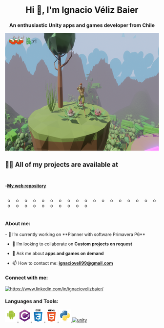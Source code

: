 <h1 align="center">Hi 👋, I'm Ignacio Véliz Baier</h1>
<h3 align="center">An enthusiastic Unity apps and games developer from Chile</h3>

<img src="https://github.com/IgnacioVelizBaier/Portafolio/raw/main/qzeDLn.png" width="683" height="384" />

<h2 align="left">👨‍💻 All of my projects are available at </h2> 

<br>

-[**My web repository**](https://IgnacioVelizBaier.github.io/Portafolio/)

<br>
&nbsp; o &#160;
&nbsp; o &#160;
&nbsp; o &#160;
&nbsp; o &#160;
&nbsp; o &#160;
&nbsp; o &#160;
&nbsp; o &#160;
&nbsp; o &#160;
&nbsp; o &#160;
&nbsp; o &#160;
&nbsp; o &#160;
&nbsp; o &#160;
&nbsp; o &#160;
&nbsp; o &#160;
&nbsp; o &#160;
&nbsp; o &#160;
&nbsp; o &#160;
&nbsp; o &#160;
&nbsp; o &#160;
&nbsp; o &#160;
&nbsp; o &#160;
&nbsp; o &#160;
&nbsp; o &#160;
&nbsp; o &#160;
&nbsp; o &#160;
&nbsp; o &#160;
&nbsp; o &#160;
&nbsp; o &#160;

<br>

<br>

<h3 align="left">About me: </h3>
- 🔭 I’m currently working on **Planner with software Primavera P6**

- 👯 I’m looking to collaborate on **Custom projects on request**

- 💬 Ask me about **apps and games on demand**

- 📫 How to contact me: **ignacioveli99@gmail.com**

<h3 align="left">Connect with me:</h3>
<p align="left">
<a href="https://www.linkedin.com/in/ignaciovelizbaier/" target="blank"><img align="center" src="https://raw.githubusercontent.com/rahuldkjain/github-profile-readme-generator/master/src/images/icons/Social/linked-in-alt.svg" alt="https://www.linkedin.com/in/ignaciovelizbaier/" height="30" width="40" /></a>
</p>

<h3 align="left">Languages and Tools:</h3>
<p align="left"> <a href="https://developer.android.com" target="_blank" rel="noreferrer"> <img src="https://raw.githubusercontent.com/devicons/devicon/master/icons/android/android-original-wordmark.svg" alt="android" width="40" height="40"/> </a> <a href="https://www.w3schools.com/cs/" target="_blank" rel="noreferrer"> <img src="https://raw.githubusercontent.com/devicons/devicon/master/icons/csharp/csharp-original.svg" alt="csharp" width="40" height="40"/> </a> <a href="https://www.w3schools.com/css/" target="_blank" rel="noreferrer"> <img src="https://raw.githubusercontent.com/devicons/devicon/master/icons/css3/css3-original-wordmark.svg" alt="css3" width="40" height="40"/> </a> <a href="https://www.w3.org/html/" target="_blank" rel="noreferrer"> <img src="https://raw.githubusercontent.com/devicons/devicon/master/icons/html5/html5-original-wordmark.svg" alt="html5" width="40" height="40"/> </a> <a href="https://www.python.org" target="_blank" rel="noreferrer"> <img src="https://raw.githubusercontent.com/devicons/devicon/master/icons/python/python-original.svg" alt="python" width="40" height="40"/> </a> <a href="https://unity.com/" target="_blank" rel="noreferrer"> <img src="https://www.vectorlogo.zone/logos/unity3d/unity3d-icon.svg" alt="unity" width="40" height="40"/> </a> </p>
